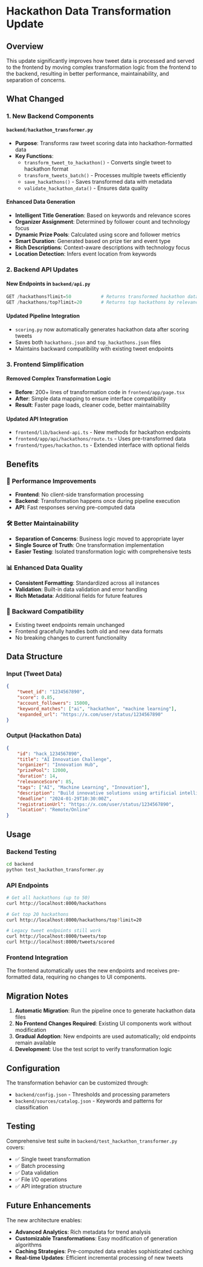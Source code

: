 # Hackathon Data Transformation Update

## Overview

This update significantly improves how tweet data is processed and served to the frontend by moving complex transformation logic from the frontend to the backend, resulting in better performance, maintainability, and separation of concerns.

## What Changed

### 1. **New Backend Components**

#### `backend/hackathon_transformer.py`

-   **Purpose**: Transforms raw tweet scoring data into hackathon-formatted data
-   **Key Functions**:
    -   `transform_tweet_to_hackathon()` - Converts single tweet to hackathon format
    -   `transform_tweets_batch()` - Processes multiple tweets efficiently
    -   `save_hackathons()` - Saves transformed data with metadata
    -   `validate_hackathon_data()` - Ensures data quality

#### **Enhanced Data Generation**

-   **Intelligent Title Generation**: Based on keywords and relevance scores
-   **Organizer Assignment**: Determined by follower count and technology focus
-   **Dynamic Prize Pools**: Calculated using score and follower metrics
-   **Smart Duration**: Generated based on prize tier and event type
-   **Rich Descriptions**: Context-aware descriptions with technology focus
-   **Location Detection**: Infers event location from keywords

### 2. **Backend API Updates**

#### New Endpoints in `backend/api.py`

```python
GET /hackathons?limit=50           # Returns transformed hackathon data
GET /hackathons/top?limit=20       # Returns top hackathons by relevance
```

#### Updated Pipeline Integration

-   `scoring.py` now automatically generates hackathon data after scoring tweets
-   Saves both `hackathons.json` and `top_hackathons.json` files
-   Maintains backward compatibility with existing tweet endpoints

### 3. **Frontend Simplification**

#### Removed Complex Transformation Logic

-   **Before**: 200+ lines of transformation code in `frontend/app/page.tsx`
-   **After**: Simple data mapping to ensure interface compatibility
-   **Result**: Faster page loads, cleaner code, better maintainability

#### Updated API Integration

-   `frontend/lib/backend-api.ts` - New methods for hackathon endpoints
-   `frontend/app/api/hackathons/route.ts` - Uses pre-transformed data
-   `frontend/types/hackathon.ts` - Extended interface with optional fields

## Benefits

### 🚀 **Performance Improvements**

-   **Frontend**: No client-side transformation processing
-   **Backend**: Transformation happens once during pipeline execution
-   **API**: Fast responses serving pre-computed data

### 🛠 **Better Maintainability**

-   **Separation of Concerns**: Business logic moved to appropriate layer
-   **Single Source of Truth**: One transformation implementation
-   **Easier Testing**: Isolated transformation logic with comprehensive tests

### 📊 **Enhanced Data Quality**

-   **Consistent Formatting**: Standardized across all instances
-   **Validation**: Built-in data validation and error handling
-   **Rich Metadata**: Additional fields for future features

### 🔄 **Backward Compatibility**

-   Existing tweet endpoints remain unchanged
-   Frontend gracefully handles both old and new data formats
-   No breaking changes to current functionality

## Data Structure

### Input (Tweet Data)

```json
{
    "tweet_id": "1234567890",
    "score": 0.85,
    "account_followers": 15000,
    "keyword_matches": ["ai", "hackathon", "machine learning"],
    "expanded_url": "https://x.com/user/status/1234567890"
}
```

### Output (Hackathon Data)

```json
{
    "id": "hack_1234567890",
    "title": "AI Innovation Challenge",
    "organizer": "Innovation Hub",
    "prizePool": 12000,
    "duration": 14,
    "relevanceScore": 85,
    "tags": ["AI", "Machine Learning", "Innovation"],
    "description": "Build innovative solutions using artificial intelligence...",
    "deadline": "2024-01-29T10:30:00Z",
    "registrationUrl": "https://x.com/user/status/1234567890",
    "location": "Remote/Online"
}
```

## Usage

### Backend Testing

```bash
cd backend
python test_hackathon_transformer.py
```

### API Endpoints

```bash
# Get all hackathons (up to 50)
curl http://localhost:8000/hackathons

# Get top 20 hackathons
curl http://localhost:8000/hackathons/top?limit=20

# Legacy tweet endpoints still work
curl http://localhost:8000/tweets/top
curl http://localhost:8000/tweets/scored
```

### Frontend Integration

The frontend automatically uses the new endpoints and receives pre-formatted data, requiring no changes to UI components.

## Migration Notes

1. **Automatic Migration**: Run the pipeline once to generate hackathon data files
2. **No Frontend Changes Required**: Existing UI components work without modification
3. **Gradual Adoption**: New endpoints are used automatically; old endpoints remain available
4. **Development**: Use the test script to verify transformation logic

## Configuration

The transformation behavior can be customized through:

-   `backend/config.json` - Thresholds and processing parameters
-   `backend/sources/catalog.json` - Keywords and patterns for classification

## Testing

Comprehensive test suite in `backend/test_hackathon_transformer.py` covers:

-   ✅ Single tweet transformation
-   ✅ Batch processing
-   ✅ Data validation
-   ✅ File I/O operations
-   ✅ API integration structure

## Future Enhancements

The new architecture enables:

-   **Advanced Analytics**: Rich metadata for trend analysis
-   **Customizable Transformations**: Easy modification of generation algorithms
-   **Caching Strategies**: Pre-computed data enables sophisticated caching
-   **Real-time Updates**: Efficient incremental processing of new tweets
